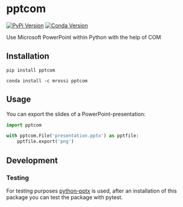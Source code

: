 # pptcom

[![PyPi Version](https://img.shields.io/pypi/v/pptcom.svg)](https://pypi.python.org/pypi/pptcom)
[![Conda Version](https://img.shields.io/conda/vn/mrossi/pptcom.svg)](https://anaconda.org/mrossi/pptcom)

Use Microsoft PowerPoint within Python with the help of COM

## Installation

```
pip install pptcom
```

```
conda install -c mrossi pptcom
```

## Usage

You can export the slides of a PowerPoint-presentation:
```python
import pptcom

with pptcom.File('presentation.pptx') as pptfile:
    pptfile.export('png')
```

## Development

### Testing

For testing purposes [python-pptx](https://github.com/scanny/python-pptx) is used, after an installation of this package you can test the package with pytest.
